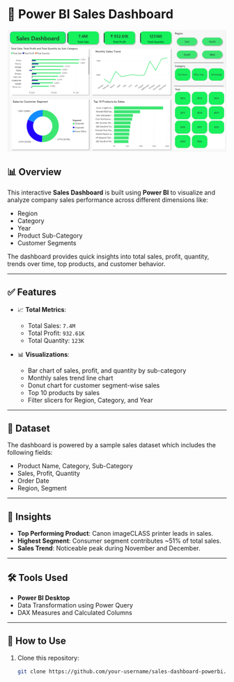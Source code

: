 # 🧾 Power BI Sales Dashboard

<img src= "Screenshot 2025-07-26 145119.png" />

## 📊 Overview

This interactive **Sales Dashboard** is built using **Power BI** to visualize and analyze company sales performance across different dimensions like:
- Region
- Category
- Year
- Product Sub-Category
- Customer Segments

The dashboard provides quick insights into total sales, profit, quantity, trends over time, top products, and customer behavior.

---

## ✅ Features

- 📈 **Total Metrics**: 
  - Total Sales: `7.4M`
  - Total Profit: `932.61K`
  - Total Quantity: `123K`
  
- 📊 **Visualizations**:
  - Bar chart of sales, profit, and quantity by sub-category
  - Monthly sales trend line chart
  - Donut chart for customer segment-wise sales
  - Top 10 products by sales
  - Filter slicers for Region, Category, and Year

---

## 📁 Dataset

The dashboard is powered by a sample sales dataset which includes the following fields:
- Product Name, Category, Sub-Category
- Sales, Profit, Quantity
- Order Date
- Region, Segment

---

## 🧠 Insights

- **Top Performing Product**: Canon imageCLASS printer leads in sales.
- **Highest Segment**: Consumer segment contributes ~51% of total sales.
- **Sales Trend**: Noticeable peak during November and December.

---

## 🛠 Tools Used

- **Power BI Desktop**
- Data Transformation using Power Query
- DAX Measures and Calculated Columns

---

## 📂 How to Use

1. Clone this repository:
   ```bash
   git clone https://github.com/your-username/sales-dashboard-powerbi.git
